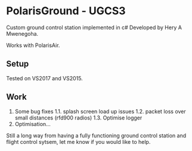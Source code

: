 # PolarisGround - UGCS3
Custom ground control station implemented in c#
Developed by Hery A Mwenegoha.

Works with PolarisAir.

## Setup
Tested on VS2017 and VS2015.

## Work
1. Some bug fixes 
  1.1. splash screen load up issues
  1.2. packet loss over small distances (rfd900 radios)
  1.3. Optimise logger
2. Optimisation...

Still a long way from having a fully functioning ground control station and flight control sytsem, let me know if you would like to help.
